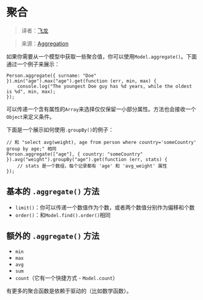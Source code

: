 # 聚合

> 译者：[飞龙](https://github.com/wizardforcel)

> 来源：[Aggregation](https://github.com/dresende/node-orm2/wiki/Aggregation)

如果你需要从一个模型中获取一些聚合值，你可以使用`Model.aggregate()`。下面通过一个例子来展示：

```
Person.aggregate({ surname: "Doe" }).min("age").max("age").get(function (err, min, max) {
    console.log("The youngest Doe guy has %d years, while the oldest is %d", min, max);
});
```

可以传递一个含有属性的`Array`来选择仅仅保留一小部分属性。方法也会接收一个`Object`来定义条件。

下面是一个展示如何使用`.groupBy()`的例子：

```
// 和 "select avg(weight), age from person where country='someCountry' group by age;" 相同
Person.aggregate(["age"], { country: "someCountry" }).avg("weight").groupBy("age").get(function (err, stats) {
    // stats 是一个数组，每个记录都有 'age' 和 'avg_weight' 属性
});
```

## 基本的 `.aggregate()` 方法

+ `limit()`：你可以传递一个数值作为个数，或者两个数值分别作为偏移和个数
+ `order()`：和`Model.find().order()`相同

## 额外的 `.aggregate()` 方法

+ `min`
+ `max`
+ `avg`
+ `sum`
+ `count`（它有一个快捷方式 - `Model.count`）

有更多的聚合函数是依赖于驱动的（比如数学函数）。
